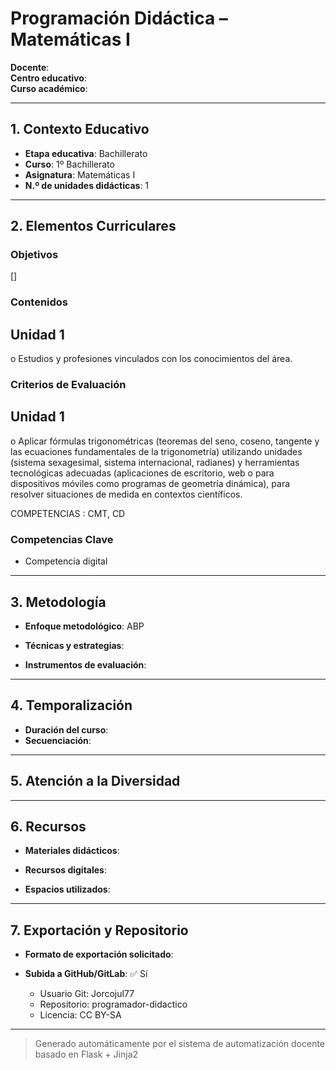 # Programación Didáctica – Matemáticas I

**Docente**:   
**Centro educativo**:   
**Curso académico**:   

---

## 1. Contexto Educativo

- **Etapa educativa**: Bachillerato
- **Curso**: 1º Bachillerato
- **Asignatura**: Matemáticas I
- **N.º de unidades didácticas**: 1

---

## 2. Elementos Curriculares

### Objetivos
[]
### Contenidos

## Unidad 1
o Estudios y profesiones vinculados con los conocimientos del área.


### Criterios de Evaluación

## Unidad 1
o Aplicar fórmulas trigonométricas (teoremas del seno, coseno, tangente y las 
ecuaciones fundamentales de la trigonometría) utilizando unidades (sistema 
sexagesimal, sistema internacional, radianes) y herramientas tecnológicas 
adecuadas (aplicaciones de escritorio, web o para dispositivos móviles como 
programas de geometría dinámica), para resolver situaciones de medida en 
contextos científicos.  
 
COMPETENCIAS : CMT, CD


### Competencias Clave


- Competencia digital



---

## 3. Metodología

- **Enfoque metodológico**: ABP
- **Técnicas y estrategias**:  
  
- **Instrumentos de evaluación**: 

---

## 4. Temporalización

- **Duración del curso**: 
- **Secuenciación**:  
  

---

## 5. Atención a la Diversidad



---

## 6. Recursos

- **Materiales didácticos**:  
  
- **Recursos digitales**:  
  
- **Espacios utilizados**: 

---

## 7. Exportación y Repositorio

- **Formato de exportación solicitado**: 
- **Subida a GitHub/GitLab**: ✅ Sí

  - Usuario Git: Jorcojul77
  - Repositorio: programador-didactico
  - Licencia: CC BY-SA


---

> Generado automáticamente por el sistema de automatización docente basado en Flask + Jinja2